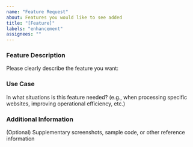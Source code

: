 ```yaml
---
name: "Feature Request"
about: Features you would like to see added
title: "[Feature]"
labels: "enhancement"
assignees: ""
---
```


### Feature Description

Please clearly describe the feature you want:

### Use Case

In what situations is this feature needed? (e.g., when processing specific websites, improving operational efficiency, etc.)

### Additional Information

(Optional) Supplementary screenshots, sample code, or other reference information
